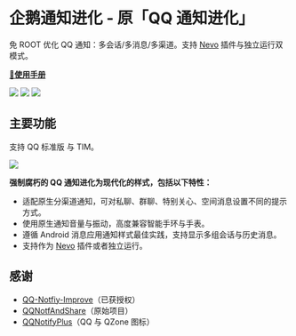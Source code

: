 # 企鹅通知进化 - 原「QQ 通知进化」

免 ROOT 优化 QQ 通知：多会话/多消息/多渠道。支持 [Nevo](https://www.coolapk.com/apk/com.oasisfeng.nevo) 插件与独立运行双模式。

**[📖使用手册](https://github.com/ichenhe/QQ-Notify-Evolution/wiki)**

<a href="https://github.com/ichenhe/QQ-Notify-Evolution/releases"><img src="https://img.shields.io/github/release-pre/ichenhe/QQ-Notify-Evolution.svg?style=flat-square"></a>  <a target="_blank" href="https://www.coolapk.com/apk/249693"><img src="https://img.shields.io/badge/download-酷安网-green.svg?style=flat-square"></a>   <a href="https://github.com/ichenhe/QQ-Notify-Evolution/blob/master/LICENSE"><img src="https://img.shields.io/github/license/ichenhe/QQ-Notify-Evolution.svg?style=flat-square"></a>

## 主要功能

支持 QQ 标准版 与 TIM。

![](https://i.loli.net/2020/07/22/g4yIqwZADcozR7K.png)

**强制腐朽的 QQ 通知进化为现代化的样式，包括以下特性：**

- 适配原生分渠道通知，可对私聊、群聊、特别关心、空间消息设置不同的提示方式。
- 使用原生通知音量与振动，高度兼容智能手环与手表。
- 遵循 Android 消息应用通知样式最佳实践，支持显示多组会话与历史消息。
- 支持作为 [Nevo](https://www.coolapk.com/apk/com.oasisfeng.nevo) 插件或者独立运行。

## 感谢

- [QQ-Notfiy-Improve](https://github.com/Jinhaihan/QQ-Notfiy-Improve)（已获授权）
- [QQNotfAndShare](https://github.com/ekibun/QQNotfAndShare)（原始项目）
- [QQNotifyPlus](https://github.com/ekibun/QQNotifyPlus)（QQ 与 QZone 图标）
